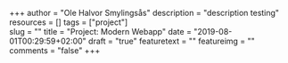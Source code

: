 +++
author = "Ole Halvor Smylingsås"
description = "description testing"
resources = []
tags = ["project"]   
slug = ""
title = "Project: Modern Webapp"
date = "2019-08-01T00:29:59+02:00"
draft = "true"
featuretext = ""
featureimg = ""
comments = "false"
+++

